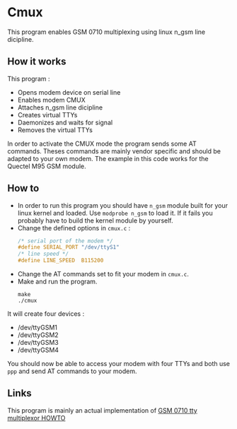 Cmux
====
This program enables GSM 0710 multiplexing using linux n_gsm line dicipline.

How it works
-------
This program :
* Opens modem device on serial line
* Enables modem CMUX
* Attaches n_gsm line dicipline
* Creates virtual TTYs
* Daemonizes and waits for signal
* Removes the virtual TTYs

In order to activate the CMUX mode the program sends some AT commands. Theses commands are mainly vendor specific and should be adapted to your own modem. The example in this code works for the Quectel M95 GSM module.

How to
------
* In order to run this program you should have `n_gsm` module built for your linux kernel and loaded. Use `modprobe n_gsm` to load it. If it fails you probably have to build the kernel module by yourself.
* Change the defined options in `cmux.c` :
	```c
	/* serial port of the modem */
	#define SERIAL_PORT	"/dev/ttyS1"
	/* line speed */
	#define LINE_SPEED	B115200
	```
* Change the AT commands set to fit your modem in `cmux.c`.
* Make and run the program.
	```
	make
	./cmux
	```

It will create four devices :
* /dev/ttyGSM1
* /dev/ttyGSM2
* /dev/ttyGSM3
* /dev/ttyGSM4

You should now be able to access your modem with four TTYs and both use `ppp` and send AT commands to your modem.

Links
-----
This program is mainly an actual implementation of [GSM 0710 tty multiplexor HOWTO](http://stuff.mit.edu/afs/sipb/contrib/linux/Documentation/serial/n_gsm.txt)
